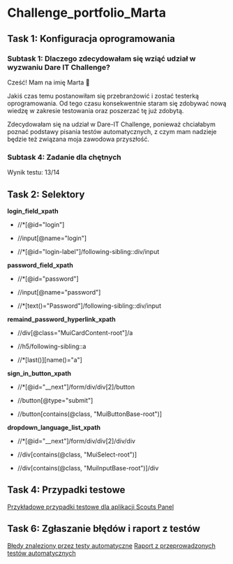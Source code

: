 # Challenge_portfolio_Marta

## Task 1: Konfiguracja oprogramowania
### Subtask 1: Dlaczego zdecydowałam się wziąć udział w wyzwaniu Dare IT Challenge?

Cześć! Mam na imię Marta 🙂 

Jakiś czas temu postanowiłam się przebranżowić i zostać testerką oprogramowania. 
Od tego czasu konsekwentnie staram się zdobywać nową wiedzę w zakresie testowania 
oraz poszerzać tę już zdobytą.

Zdecydowałam się na udział w Dare-IT Challenge, ponieważ chciałabym poznać podstawy pisania testów automatycznych,
z czym mam nadzieje będzie też związana moja zawodowa przyszłość. 

### Subtask 4: Zadanie dla chętnych

Wynik testu: 13/14 

## Task 2: Selektory

**login_field_xpath**

* //*[@id="login"]

* //input[@name="login"]

* //*[@id="login-label"]/following-sibling::div/input


**password_field_xpath**

*  //*[@id="password"]

*  //input[@name="password"]

*  //*[text()="Password"]/following-sibling::div/input


**remaind_password_hyperlink_xpath**

*  //div[@class="MuiCardContent-root"]/a

*  //h5/following-sibling::a

*  //*[last()][name()="a"]


**sign_in_button_xpath**

*  //*[@id="__next"]/form/div/div[2]/button

*  //button[@type="submit"]

*  //button[contains(@class, "MuiButtonBase-root")]


**dropdown_language_list_xpath**

*  //*[@id="__next"]/form/div/div[2]/div/div

*  //div[contains(@class, "MuiSelect-root")]

*  //div[contains(@class, "MuiInputBase-root")]/div

## Task 4: Przypadki testowe

[Przykładowe przypadki testowe dla aplikacji Scouts Panel](https://docs.google.com/spreadsheets/d/1M61LP4jmVPXJPkLhAGm3Ap_cufrFDYdIiIHo-g25NOI/edit#gid=0)

## Task 6:  Zgłaszanie błędów i raport z testów
[Błędy znaleziony przez testy automatyczne](https://docs.google.com/spreadsheets/d/1nC0_WXUhKgu-T4y3OaqL0u1jzyrGmKAO0GEPoPvXQkw/edit#gid=0)
[Raport z przeprowadzonych testów automatycznych](https://docs.google.com/document/d/1WgoSn8IIT5IQyRMi-dL7GQSK4DAr2coVu_QfeKt29HI/edit)
